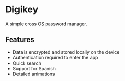 # Digikey
A simple cross OS password manager.

## Features
- Data is encrypted and stored locally on the device
- Authentication required to enter the app
- Quick search
- Support for Spanish
- Detailed animations

